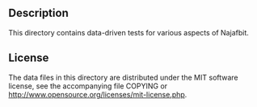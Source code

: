 Description
------------

This directory contains data-driven tests for various aspects of Najafbit.

License
--------

The data files in this directory are distributed under the MIT software
license, see the accompanying file COPYING or
http://www.opensource.org/licenses/mit-license.php.

